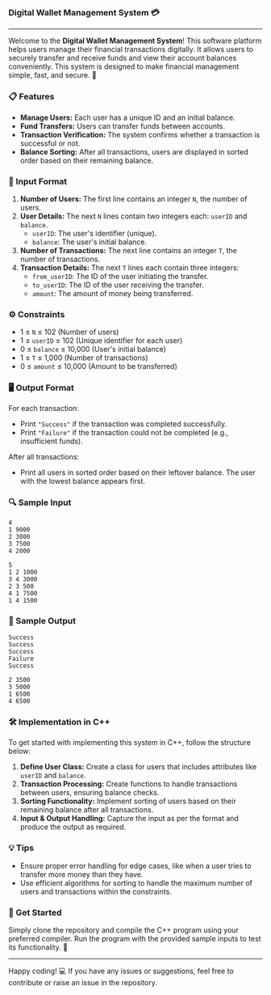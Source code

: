 ###  Digital Wallet Management System 💳

---

Welcome to the **Digital Wallet Management System**! This software platform helps users manage their financial transactions digitally. It allows users to securely transfer and receive funds and view their account balances conveniently. This system is designed to make financial management simple, fast, and secure. 🚀

### 📋 Features

- **Manage Users:** Each user has a unique ID and an initial balance.
- **Fund Transfers:** Users can transfer funds between accounts.
- **Transaction Verification:** The system confirms whether a transaction is successful or not.
- **Balance Sorting:** After all transactions, users are displayed in sorted order based on their remaining balance.

### 📌 Input Format

1. **Number of Users:** The first line contains an integer `N`, the number of users.
2. **User Details:** The next `N` lines contain two integers each: `userID` and `balance`.
   - `userID`: The user's identifier (unique).
   - `balance`: The user's initial balance.
3. **Number of Transactions:** The next line contains an integer `T`, the number of transactions.
4. **Transaction Details:** The next `T` lines each contain three integers:
   - `from_userID`: The ID of the user initiating the transfer.
   - `to_userID`: The ID of the user receiving the transfer.
   - `amount`: The amount of money being transferred.

### ⚙️ Constraints

- 1 ≤ `N` ≤ 102 (Number of users)
- 1 ≤ `userID` ≤ 102 (Unique identifier for each user)
- 0 ≤ `balance` ≤ 10,000 (User's initial balance)
- 1 ≤ `T` ≤ 1,000 (Number of transactions)
- 0 ≤ `amount` ≤ 10,000 (Amount to be transferred)

### 🖥️ Output Format

For each transaction:
- Print `"Success"` if the transaction was completed successfully.
- Print `"Failure"` if the transaction could not be completed (e.g., insufficient funds).

After all transactions:
- Print all users in sorted order based on their leftover balance. The user with the lowest balance appears first.

### 🔍 Sample Input

```plaintext
4
1 9000
2 3000
3 7500
4 2000

5
1 2 1000
3 4 3000
2 3 500
4 1 7500
1 4 1500
```

### 🎯 Sample Output

```plaintext
Success
Success
Success
Failure
Success

2 3500
3 5000
1 6500
4 6500
```

### 🛠️ Implementation in C++

To get started with implementing this system in C++, follow the structure below:

1. **Define User Class:** Create a class for users that includes attributes like `userID` and `balance`.
2. **Transaction Processing:** Create functions to handle transactions between users, ensuring balance checks.
3. **Sorting Functionality:** Implement sorting of users based on their remaining balance after all transactions.
4. **Input & Output Handling:** Capture the input as per the format and produce the output as required.

### 💡 Tips

- Ensure proper error handling for edge cases, like when a user tries to transfer more money than they have.
- Use efficient algorithms for sorting to handle the maximum number of users and transactions within the constraints.

### 🚀 Get Started

Simply clone the repository and compile the C++ program using your preferred compiler. Run the program with the provided sample inputs to test its functionality. 🎉

---

Happy coding! 💻 If you have any issues or suggestions, feel free to contribute or raise an issue in the repository.
